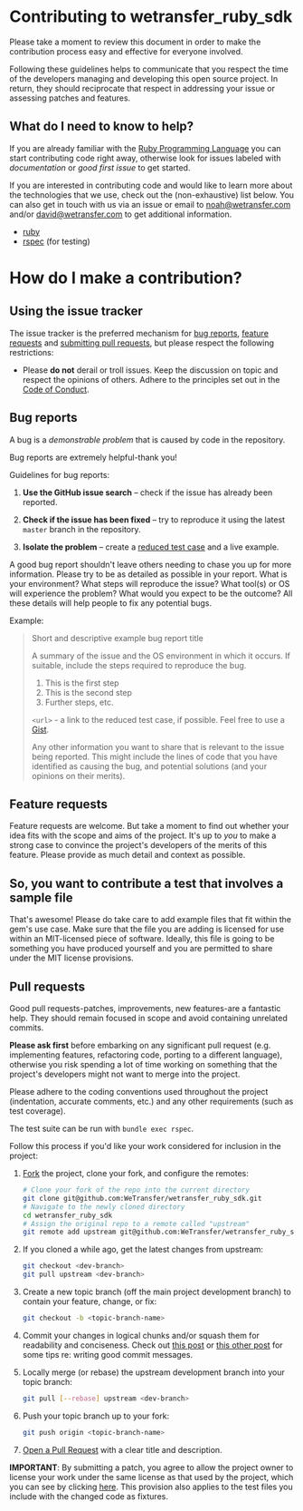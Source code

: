 # Contributing to wetransfer_ruby_sdk

Please take a moment to review this document in order to make the contribution
process easy and effective for everyone involved.

Following these guidelines helps to communicate that you respect the time of
the developers managing and developing this open source project. In return,
they should reciprocate that respect in addressing your issue or assessing
patches and features.

## What do I need to know to help?

If you are already familiar with the [Ruby Programming Language](https://www.ruby-lang.org/) you can start contributing code right away, otherwise look for issues labeled with *documentation* or *good first issue* to get started.

If you are interested in contributing code and would like to learn more about the technologies that we use, check out the (non-exhaustive) list below. You can also get in touch with us via an issue or email to noah@wetransfer.com and/or david@wetransfer.com to get additional information.

 - [ruby](https://ruby-doc.org)
 - [rspec](http://rspec.info/) (for testing)

# How do I make a contribution?

## Using the issue tracker

The issue tracker is the preferred mechanism for [bug reports](#bug-reports),
[feature requests](#feature-requests) and [submitting pull
requests](#pull-requests), but please respect the following restrictions:

* Please **do not** derail or troll issues. Keep the discussion on topic and respect the opinions of others. Adhere to the principles set out in the [Code of Conduct](https://github.com/WeTransfer/wetransfer_ruby_sdk/blob/master/CODE_OF_CONDUCT.md).

## Bug reports

A bug is a _demonstrable problem_ that is caused by code in the repository.

Bug reports are extremely helpful-thank you!

Guidelines for bug reports:

1. **Use the GitHub issue search** – check if the issue has already been
   reported.

2. **Check if the issue has been fixed** – try to reproduce it using the
   latest `master` branch in the repository.

3. **Isolate the problem** – create a [reduced test
   case](http://css-tricks.com/reduced-test-cases/) and a live example.

A good bug report shouldn't leave others needing to chase you up for more
information. Please try to be as detailed as possible in your report. What is
your environment? What steps will reproduce the issue? What tool(s) or OS will
experience the problem? What would you expect to be the outcome? All these
details will help people to fix any potential bugs.

Example:

> Short and descriptive example bug report title
>
> A summary of the issue and the OS environment in which it occurs. If
> suitable, include the steps required to reproduce the bug.
>
> 1. This is the first step
> 2. This is the second step
> 3. Further steps, etc.
>
> `<url>` - a link to the reduced test case, if possible. Feel free to use a [Gist](https://gist.github.com).
>
> Any other information you want to share that is relevant to the issue being
> reported. This might include the lines of code that you have identified as
> causing the bug, and potential solutions (and your opinions on their
> merits).

## Feature requests

Feature requests are welcome. But take a moment to find out whether your idea
fits with the scope and aims of the project. It's up to *you* to make a strong
case to convince the project's developers of the merits of this feature. Please
provide as much detail and context as possible.

## So, you want to contribute a test that involves a sample file

That's awesome! Please do take care to add example files that fit within the gem's use case.
Make sure that the file you are adding is licensed for use within an MIT-licensed piece
of software. Ideally, this file is going to be something you have produced yourself
and you are permitted to share under the MIT license provisions.

## Pull requests

Good pull requests-patches, improvements, new features-are a fantastic
help. They should remain focused in scope and avoid containing unrelated
commits.

**Please ask first** before embarking on any significant pull request (e.g.
implementing features, refactoring code, porting to a different language),
otherwise you risk spending a lot of time working on something that the
project's developers might not want to merge into the project.

Please adhere to the coding conventions used throughout the project (indentation,
accurate comments, etc.) and any other requirements (such as test coverage).

The test suite can be run with `bundle exec rspec`.

Follow this process if you'd like your work considered for inclusion in the
project:

1. [Fork](http://help.github.com/fork-a-repo/) the project, clone your fork,
   and configure the remotes:

   ```bash
   # Clone your fork of the repo into the current directory
   git clone git@github.com:WeTransfer/wetransfer_ruby_sdk.git
   # Navigate to the newly cloned directory
   cd wetransfer_ruby_sdk
   # Assign the original repo to a remote called "upstream"
   git remote add upstream git@github.com:WeTransfer/wetransfer_ruby_sdk.git
   ```

2. If you cloned a while ago, get the latest changes from upstream:

   ```bash
   git checkout <dev-branch>
   git pull upstream <dev-branch>
   ```

3. Create a new topic branch (off the main project development branch) to
   contain your feature, change, or fix:

   ```bash
   git checkout -b <topic-branch-name>
   ```

4. Commit your changes in logical chunks and/or squash them for readability and
   conciseness. Check out [this post](https://chris.beams.io/posts/git-commit/) or
   [this other post](http://tbaggery.com/2008/04/19/a-note-about-git-commit-messages.html) for some tips re: writing good commit messages.

5. Locally merge (or rebase) the upstream development branch into your topic branch:

   ```bash
   git pull [--rebase] upstream <dev-branch>
   ```

6. Push your topic branch up to your fork:

   ```bash
   git push origin <topic-branch-name>
   ```

7. [Open a Pull Request](https://help.github.com/articles/using-pull-requests/)
    with a clear title and description.

**IMPORTANT**: By submitting a patch, you agree to allow the project owner to
license your work under the same license as that used by the project, which you
can see by clicking [here](https://github.com/WeTransfer/wetransfer_ruby_sdk/blob/master/LICENSE.txt).
This provision also applies to the test files you include with the changed code as fixtures.
